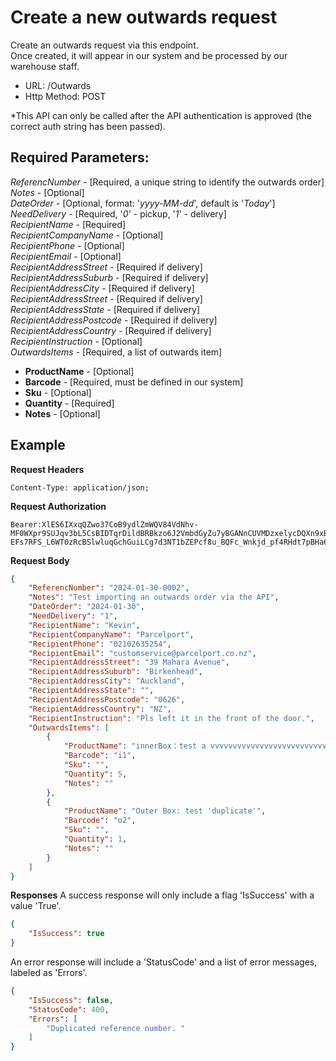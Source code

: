 # Create a new outwards request

Create an outwards request via this endpoint.  
Once created, it will appear in our system and be processed by our warehouse staff.

- URL: /Outwards
- Http Method: POST

*This API can only be called after the API authentication is approved (the correct
auth string has been passed). 

## Required Parameters:
*ReferencNumber* - [Required, a unique string to identify the outwards order]  
*Notes* - [Optional]  
*DateOrder* - [Optional, format: '*yyyy-MM-dd*', default is '*Today*']  
*NeedDelivery* - [Required, '*0*' - pickup, '*1*' - delivery]  
*RecipientName* - [Required]  
*RecipientCompanyName* - [Optional]  
*RecipientPhone* - [Optional]  
*RecipientEmail* - [Optional]  
*RecipientAddressStreet* - [Required if delivery]  
*RecipientAddressSuburb* - [Required if delivery]  
*RecipientAddressCity* - [Required if delivery]  
*RecipientAddressStreet* - [Required if delivery]  
*RecipientAddressState* - [Required if delivery]  
*RecipientAddressPostcode* - [Required if delivery]  
*RecipientAddressCountry* - [Required if delivery]  
*RecipientInstruction* - [Optional]  
*OutwardsItems* - [Required, a list of outwards item]
- **ProductName** - [Optional]
- **Barcode** - [Required, must be defined in our system]
- **Sku** - [Optional]
- **Quantity** - [Required]
- **Notes** - [Optional]


## Example

**Request Headers**
```
Content-Type: application/json;
```

**Request Authorization**
```
Bearer:XlES6IXxqQZwo37CoB9ydlZmWQV84VdNhv-MF0WXpr9SUJqv3bL5CsBIDTqrDildBRBkzo6J2VmbdGyZu7yBGANnCUVMDzxelycDQXn9xBxqobDBAVs70nslc4C90PJ6jmtEI56U5SD8ms5c7ubKOa6DR0rLb_GTY4kXitqHPsPpCaUKckwGSIyCwGeZcAx60A50Na2CTISg5CfCGFTTAOQ6znVRLkJIb4fbbI87iYkBLDbQb2S09iFAqMc0odR9lpziU3BS5y41fZBXHwUUCEwk2-EFs7RFS_L6WT0zRcBSlwluqGchGuiLCg7d3NT1bZEPcf8u_BQFc_Wnkjd_pf4RHdt7pBHa6mgDib5ao1hugdE5z
```

**Request Body**
``` json
{
    "ReferencNumber": "2024-01-30-0002",
    "Notes": "Test importing an outwards order via the API",
    "DateOrder": "2024-01-30",
    "NeedDelivery": "1",
    "RecipientName": "Kevin",
    "RecipientCompanyName": "Parcelport",
    "RecipientPhone": "02102635254",
    "RecipientEmail": "customservice@parcelport.co.nz",
    "RecipientAddressStreet": "39 Mahara Avenue",
    "RecipientAddressSuburb": "Birkenhead",
    "RecipientAddressCity": "Auckland",
    "RecipientAddressState": "",
    "RecipientAddressPostcode": "0626",
    "RecipientAddressCountry": "NZ",
    "RecipientInstruction": "Pls left it in the front of the door.",
    "OutwardsItems": [
        {
            "ProductName": "innerBox：test a vvvvvvvvvvvvvvvvvvvvvvvvvvvvvvvvvvvvvery long product name",
            "Barcode": "i1",
            "Sku": "",
            "Quantity": 5,
            "Notes": ""
        },
        {
            "ProductName": "Outer Box: test 'duplicate'",
            "Barcode": "o2",
            "Sku": "",
            "Quantity": 1,
            "Notes": ""
        }
    ]
}
```

**Responses**
A success response will only include a flag 'IsSuccess' with a value 'True'.

``` json
{
    "IsSuccess": true
}
```

An error response will include a 'StatusCode' and a list of error messages, labeled as 'Errors'.

``` json
{
    "IsSuccess": false,
    "StatusCode": 400,
    "Errors": [
        "Duplicated reference number. "
    ]
}
```
